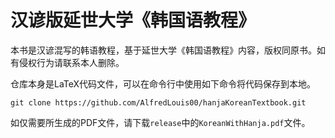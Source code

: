 # 汉谚版延世大学《韩国语教程》
本书是汉谚混写的韩语教程，基于延世大学《韩国语教程》内容，版权同原书。如有侵权行为请联系本人删除。

仓库本身是LaTeX代码文件，可以在命令行中使用如下命令将代码保存到本地。
```
git clone https://github.com/AlfredLouis00/hanjaKoreanTextbook.git
```
如仅需要所生成的PDF文件，请下载`release`中的`KoreanWithHanja.pdf`文件。